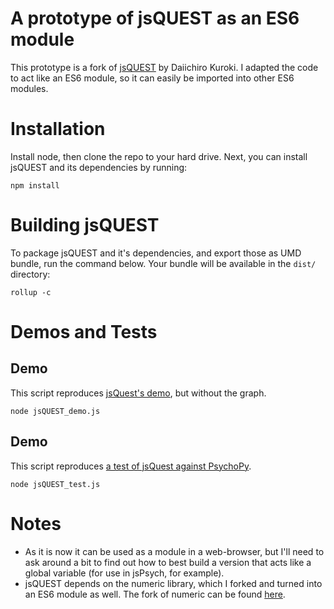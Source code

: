 # A prototype of jsQUEST as an ES6 module
This prototype is a fork of [jsQUEST](https://github.com/kurokida/jsQUEST) by Daiichiro Kuroki. I adapted the code to act like an ES6 module, so it can easily be imported into other ES6 modules.

# Installation
Install node, then clone the repo to your hard drive. Next, you can install jsQUEST and its dependencies by running:

`npm install`

# Building jsQUEST
To package jsQUEST and it's dependencies, and export those as UMD bundle, run the command below. Your bundle will be available in the `dist/` directory:

`rollup -c`

# Demos and Tests
## Demo
This script reproduces [jsQuest's demo](https://github.com/kurokida/jsQUEST/blob/main/jsQuestDemo.html), but without the graph.

`node jsQUEST_demo.js`

## Demo
This script reproduces [a test of jsQuest against PsychoPy](https://gitlab.pavlovia.org/tpronk/demo_jsquest/#testing-jsquest-against-psychopy).

`node jsQUEST_test.js`


# Notes
* As it is now it can be used as a module in a web-browser, but I'll need to ask around a bit to find out how to best build a version that acts like a global variable (for use in jsPsych, for example).
* jsQUEST depends on the numeric library, which I forked and turned into an ES6 module as well. The fork of numeric can be found [here](https://github.com/tpronk/numeric).

